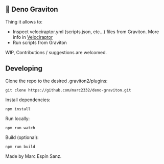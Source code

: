 ## 🦕 Deno Graviton

Thing it allows to:
* Inspect velociraptor.yml (scripts.json, etc...) files from Graviton. More info in [Velociraptor](https://github.com/umbopepato/velociraptor) 
* Run scripts from Graviton

WIP, Contributions / suggestions are welcomed.

## Developing
Clone the repo to the desired .graviton2/plugins:
```shell
git clone https://github.com/marc2332/deno-graviton.git 
```

Install dependencies:
```shell
npm install
```

Run locally:
```shell
npm run watch
```

Build (optional):
```shell
npm run build
```

Made by Marc Espín Sanz.
